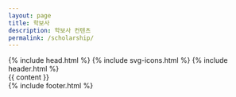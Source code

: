 ```yaml
---
layout: page
title: 학보사
description: 학보사 컨텐츠
permalink: /scholarship/
---
```


<html lang="KR" itemscope itemtype="http://schema.org/WebPage">
    {% include head.html %}
    <body class="main-page has-push-menu">
        {% include svg-icons.html %}
        {% include header.html %}
        <section class="content">
            {{ content }}
        </section>
    {% include footer.html %}
    </body>
</html>
